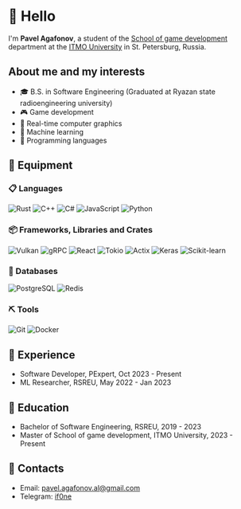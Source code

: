 # 👋 Hello

I'm **Pavel Agafonov**, a student of the [School of game development](https://itmo.games/) department at the [ITMO University](https://en.itmo.ru/en/) in St. Petersburg, Russia.

## About me and my interests

- 🎓 B.S. in Software Engineering (Graduated at Ryazan state radioengineering university)
- 🎮 Game development
- 🌋 Real-time computer graphics
- 🧠 Machine learning
- 📕 Programming languages

## 🎒 Equipment

### 📋 Languages

![Rust](https://img.shields.io/badge/Rust-caf0f8?logo=rust&style=for-the-badge&logoColor=black)
![C++](https://img.shields.io/badge/C++-ade8f4?logo=c%2B%2B&style=for-the-badge&logoColor=black)
![C#](https://img.shields.io/badge/C%23-90e0ef?&logo=csharp&style=for-the-badge&logoColor=black)
![JavaScript](https://img.shields.io/badge/JavaScript-48cae4?&logo=javascript&style=for-the-badge&logoColor=white)
![Python](https://img.shields.io/badge/python-00b4d8?&logo=python&style=for-the-badge&logoColor=white)

### 📦 Frameworks, Libraries and Crates

![Vulkan](https://img.shields.io/badge/Vulkan-9b2226?logo=vulkan&style=for-the-badge&logoColor=white)
![gRPC](https://img.shields.io/badge/gRPC-0a9396?logo=grpc&style=for-the-badge&logoColor=white)
![React](https://img.shields.io/badge/React-94d2bd?logo=React&style=for-the-badge&logoColor=black)
![Tokio](https://img.shields.io/badge/Tokio-e9d8a6?logo=Tokio&style=for-the-badge&logoColor=black)
![Actix](https://img.shields.io/badge/Actix-ee9b00?logo=ee9b00&style=for-the-badge&logoColor=white)
![Keras](https://img.shields.io/badge/Keras-ca6702?logo=keras&style=for-the-badge&logoColor=white)
![Scikit-learn](https://img.shields.io/badge/scikitlearn-bb3e03?logo=scikitlearn&style=for-the-badge&logoColor=white)

### 💾 Databases

![PostgreSQL](https://img.shields.io/badge/PostgreSQL-81b29a?logo=PostgreSQL&style=for-the-badge&logoColor=white)
![Redis](https://img.shields.io/badge/Redis-d62828?logo=Redis&style=for-the-badge&logoColor=white)

### ⛏️ Tools

![Git](https://img.shields.io/badge/git-eddea4?logo=git&style=for-the-badge&logoColor=black)
![Docker](https://img.shields.io/badge/Docker-0fa3b1?logo=Docker&style=for-the-badge&logoColor=white)

## 💼 Experience
- Software Developer, PExpert, Oct 2023 - Present
- ML Researcher, RSREU, May 2022 - Jan 2023

## 🧠 Education

- Bachelor of Software Engineering, RSREU, 2019 - 2023
- Master of School of game development, ITMO University, 2023 - Present

## 📧 Contacts

- Email: pavel.agafonov.al@gmail.com
- Telegram: [if0ne](https://t.me/if0ne)
